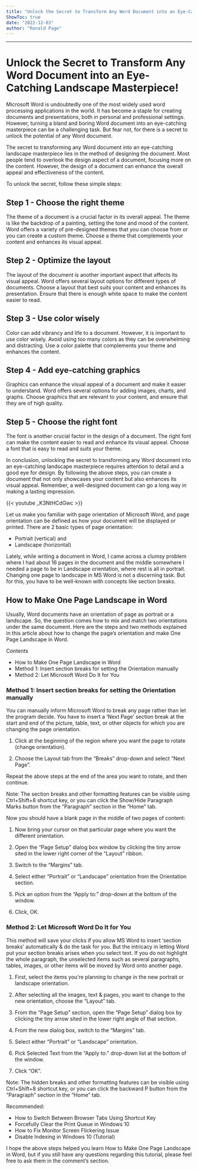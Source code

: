 ```yaml
---
title: "Unlock the Secret to Transform Any Word Document into an Eye-Catching Landscape Masterpiece!"
ShowToc: true 
date: "2022-12-03"
author: "Ronald Page"
---
```

*****
# Unlock the Secret to Transform Any Word Document into an Eye-Catching Landscape Masterpiece!

Microsoft Word is undoubtedly one of the most widely used word processing applications in the world. It has become a staple for creating documents and presentations, both in personal and professional settings. However, turning a bland and boring Word document into an eye-catching masterpiece can be a challenging task. But fear not, for there is a secret to unlock the potential of any Word document.

The secret to transforming any Word document into an eye-catching landscape masterpiece lies in the method of designing the document. Most people tend to overlook the design aspect of a document, focusing more on the content. However, the design of a document can enhance the overall appeal and effectiveness of the content. 

To unlock the secret, follow these simple steps:

## Step 1 - Choose the right theme

The theme of a document is a crucial factor in its overall appeal. The theme is like the backdrop of a painting, setting the tone and mood of the content. Word offers a variety of pre-designed themes that you can choose from or you can create a custom theme. Choose a theme that complements your content and enhances its visual appeal.

## Step 2 - Optimize the layout

The layout of the document is another important aspect that affects its visual appeal. Word offers several layout options for different types of documents. Choose a layout that best suits your content and enhances its presentation. Ensure that there is enough white space to make the content easier to read.

## Step 3 - Use color wisely

Color can add vibrancy and life to a document. However, it is important to use color wisely. Avoid using too many colors as they can be overwhelming and distracting. Use a color palette that complements your theme and enhances the content.

## Step 4 - Add eye-catching graphics

Graphics can enhance the visual appeal of a document and make it easier to understand. Word offers several options for adding images, charts, and graphs. Choose graphics that are relevant to your content, and ensure that they are of high quality.

## Step 5 - Choose the right font

The font is another crucial factor in the design of a document. The right font can make the content easier to read and enhance its visual appeal. Choose a font that is easy to read and suits your theme.

In conclusion, unlocking the secret to transforming any Word document into an eye-catching landscape masterpiece requires attention to detail and a good eye for design. By following the above steps, you can create a document that not only showcases your content but also enhances its visual appeal. Remember, a well-designed document can go a long way in making a lasting impression.

{{< youtube _K3NtHCdGwc >}} 



Let us make you familiar with page orientation of Microsoft Word, and page orientation can be defined as how your document will be displayed or printed. There are 2 basic types of page orientation:
 
- Portrait (vertical) and
 - Landscape (horizontal)

 
Lately, while writing a document in Word, I came across a clumsy problem where I had about 16 pages in the document and the middle somewhere I needed a page to be in Landscape orientation, where rest is all in portrait. Changing one page to landscape in MS Word is not a discerning task. But for this, you have to be well-known with concepts like section breaks.
 

 
## How to Make One Page Landscape in Word
 
Usually, Word documents have an orientation of page as portrait or a landscape. So, the question comes how to mix and match two orientations under the same document. Here are the steps and two methods explained in this article about how to change the page’s orientation and make One Page Landscape in Word.
 
Contents
 
- How to Make One Page Landscape in Word
 - Method 1: Insert section breaks for setting the Orientation manually
 - Method 2: Let Microsoft Word Do It for You

 
### Method 1: Insert section breaks for setting the Orientation manually
 
You can manually inform Microsoft Word to break any page rather than let the program decide. You have to insert a ‘Next Page’ section break at the start and end of the picture, table, text, or other objects for which you are changing the page orientation.
 
1. Click at the beginning of the region where you want the page to rotate (change orientation).
 
3. Choose the Layout tab from the “Breaks” drop-down and select “Next Page”.
 
Repeat the above steps at the end of the area you want to rotate, and then continue.
 
Note: The section breaks and other formatting features can be visible using Ctrl+Shift+8 shortcut key, or you can click the Show/Hide Paragraph Marks button from the “Paragraph” section in the “Home” tab.
 
Now you should have a blank page in the middle of two pages of content:
 
1. Now bring your cursor on that particular page where you want the different orientation.
 
2. Open the “Page Setup” dialog box window by clicking the tiny arrow sited in the lower right corner of the “Layout” ribbon.
 
3. Switch to the “Margins” tab.
 
4. Select either “Portrait” or “Landscape” orientation from the Orientation section.
 
5. Pick an option from the “Apply to:” drop-down at the bottom of the window.
 
6. Click, OK.
 
### Method 2: Let Microsoft Word Do It for You
 
This method will save your clicks if you allow MS Word to insert ‘section breaks’ automatically & do the task for you. But the intricacy in letting Word put your section breaks arises when you select text. If you do not highlight the whole paragraph, the unselected items such as several paragraphs, tables, images, or other items will be moved by Word onto another page.
 
1. First, select the items you’re planning to change in the new portrait or landscape orientation.
 
2. After selecting all the images, text & pages, you want to change to the new orientation, choose the “Layout” tab.
 
3. From the “Page Setup” section, open the “Page Setup” dialog box by clicking the tiny arrow sited in the lower right angle of that section.
 
4. From the new dialog box, switch to the “Margins” tab.
 
5. Select either “Portrait” or “Landscape” orientation.
 
6. Pick Selected Text from the “Apply to:” drop-down list at the bottom of the window.
 
7. Click “OK”.
 
Note: The hidden breaks and other formatting features can be visible using Ctrl+Shift+8 shortcut key, or you can click the backward P button from the “Paragraph” section in the “Home” tab.
 
Recommended:
 
- How to Switch Between Browser Tabs Using Shortcut Key
 - Forcefully Clear the Print Queue in Windows 10
 - How to Fix Monitor Screen Flickering Issue
 - Disable Indexing in Windows 10 (Tutorial)

 
I hope the above steps helped you learn How to Make One Page Landscape in Word, but if you still have any questions regarding this tutorial, please feel free to ask them in the comment’s section.




